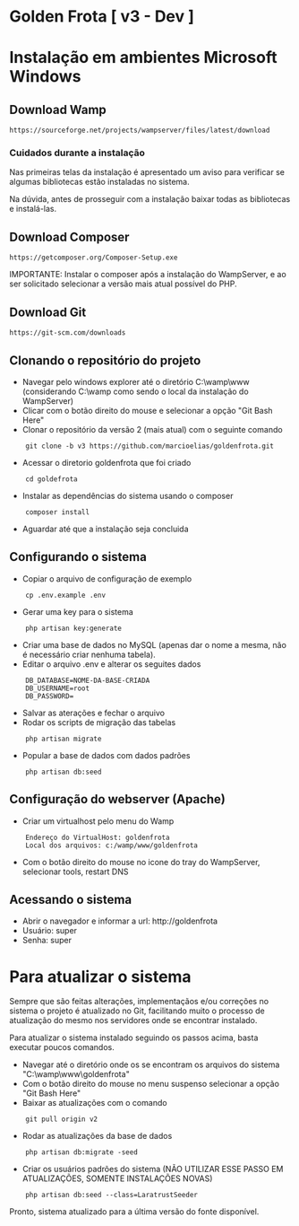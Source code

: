 # Golden Frota [ v3 - Dev ]

# Instalação em ambientes Microsoft Windows

## Download Wamp

    https://sourceforge.net/projects/wampserver/files/latest/download

### Cuidados durante a instalação
Nas primeiras telas da instalação é apresentado um aviso para verificar
se algumas bibliotecas estão instaladas no sistema.

Na dúvida, antes de prosseguir com a instalação baixar todas as bibliotecas e 
instalá-las.

## Download Composer

    https://getcomposer.org/Composer-Setup.exe

IMPORTANTE: Instalar o composer após a instalação do WampServer, e ao ser solicitado selecionar a versão mais atual possível do PHP.


## Download Git

    https://git-scm.com/downloads

## Clonando o repositório do projeto

- Navegar pelo windows explorer até o diretório C:\wamp\www (considerando C:\wamp como sendo o local da instalação do WampServer)
- Clicar com o botão direito do mouse e selecionar a opção "Git Bash Here"
- Clonar o repositório da versão 2 (mais atual) com o seguinte comando
```
    git clone -b v3 https://github.com/marcioelias/goldenfrota.git
```
- Acessar o diretorio goldenfrota que foi criado 
```
    cd goldefrota
```
- Instalar as dependências do sistema usando o composer
```
    composer install
```
- Aguardar até que a instalação seja concluida


## Configurando o sistema

- Copiar o arquivo de configuração de exemplo
```
    cp .env.example .env
```
- Gerar uma key para o sistema 
```
    php artisan key:generate
```
- Criar uma base de dados no MySQL (apenas dar o nome a mesma, não é necessário criar nenhuma tabela).
- Editar o arquivo .env e alterar os seguites dados
```
    DB_DATABASE=NOME-DA-BASE-CRIADA
    DB_USERNAME=root
    DB_PASSWORD=
```
- Salvar as aterações e fechar o arquivo
- Rodar os scripts de migração das tabelas
```
    php artisan migrate
```
- Popular a base de dados com dados padrões
```
    php artisan db:seed
```

## Configuração do webserver (Apache)
- Criar um virtualhost pelo menu do Wamp 
```
    Endereço do VirtualHost: goldenfrota
    Local dos arquivos: c:/wamp/www/goldenfrota
```
- Com o botão direito do mouse no icone do tray do WampServer, selecionar tools, restart DNS

## Acessando o sistema
- Abrir o navegador e informar a url:
    http://goldenfrota
- Usuário: super
- Senha: super

# Para atualizar o sistema 
Sempre que são feitas alterações, implementaçãos e/ou correções no sistema o projeto é atualizado no Git, facilitando muito o processo de atualização do mesmo nos servidores onde se encontrar instalado.

Para atualizar o sistema instalado seguindo os passos acima, basta executar poucos comandos.

- Navegar até o diretório onde os se encontram os arquivos do sistema
    "C:\wamp\www\goldenfrota"
- Com o botão direito do mouse no menu suspenso selecionar a opção 
    "Git Bash Here"
- Baixar as atualizações com o comando
```
    git pull origin v2
```
- Rodar as atualizações da base de dados
```
    php artisan db:migrate -seed
```
- Criar os usuários padrões do sistema (NÃO UTILIZAR ESSE PASSO EM ATUALIZAÇÕES, SOMENTE INSTALAÇÕES NOVAS)
```
    php artisan db:seed --class=LaratrustSeeder
```

Pronto, sistema atualizado para a última versão do fonte disponível.